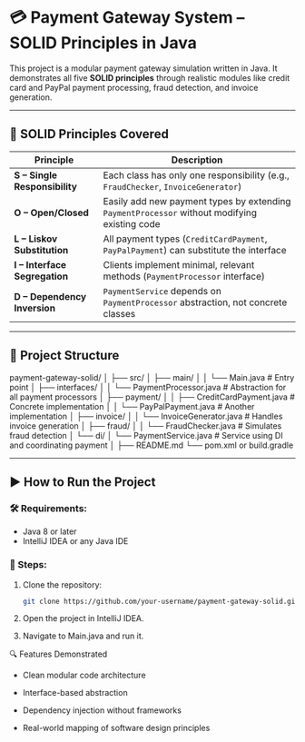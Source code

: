 # 💳 Payment Gateway System – SOLID Principles in Java

This project is a modular payment gateway simulation written in Java. It demonstrates all five **SOLID principles** through realistic modules like credit card and PayPal payment processing, fraud detection, and invoice generation.

---

## 🧠 SOLID Principles Covered

| Principle | Description |
|----------|-------------|
| **S – Single Responsibility** | Each class has only one responsibility (e.g., `FraudChecker`, `InvoiceGenerator`) |
| **O – Open/Closed** | Easily add new payment types by extending `PaymentProcessor` without modifying existing code |
| **L – Liskov Substitution** | All payment types (`CreditCardPayment`, `PayPalPayment`) can substitute the interface |
| **I – Interface Segregation** | Clients implement minimal, relevant methods (`PaymentProcessor` interface) |
| **D – Dependency Inversion** | `PaymentService` depends on `PaymentProcessor` abstraction, not concrete classes |

---

## 📁 Project Structure

payment-gateway-solid/
│
├── src/
│ ├── main/
│ │ └── Main.java # Entry point
│ ├── interfaces/
│ │ └── PaymentProcessor.java # Abstraction for all payment processors
│ ├── payment/
│ │ ├── CreditCardPayment.java # Concrete implementation
│ │ └── PayPalPayment.java # Another implementation
│ ├── invoice/
│ │ └── InvoiceGenerator.java # Handles invoice generation
│ ├── fraud/
│ │ └── FraudChecker.java # Simulates fraud detection
│ └── di/
│ └── PaymentService.java # Service using DI and coordinating payment
│
├── README.md
└── pom.xml or build.gradle


---

## ▶️ How to Run the Project

### 🛠️ Requirements:
- Java 8 or later
- IntelliJ IDEA or any Java IDE

### 🔧 Steps:
1. Clone the repository:
   ```bash
   git clone https://github.com/your-username/payment-gateway-solid.git

2. Open the project in IntelliJ IDEA.

3. Navigate to Main.java and run it.

🔍 Features Demonstrated
- Clean modular code architecture

- Interface-based abstraction

- Dependency injection without frameworks

- Real-world mapping of software design principles

